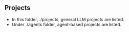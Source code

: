 ## Projects

- In this folder, ./projects, general LLM projects are listed.
- Under ./agents folder, agent-based projects are listed. 
